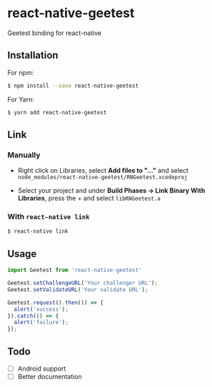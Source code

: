 # react-native-geetest

Geetest binding for react-native

## Installation

For npm:

```bash
$ npm install --save react-native-geetest
```

For Yarn:

```bash
$ yarn add react-native-geetest
```

## Link

### Manually

* Right click on Libraries, select **Add files to "…"** and select `node_modules/react-native-geetest/RNGeetest.xcodeproj`

* Select your project and under **Build Phases -> Link Binary With Libraries**, press the + and select `libRNGeetest.a`

### With `react-native link`

```bash
$ react-native link
```


## Usage

```javascript
import Geetest from 'react-native-geetest'

Geetest.setChallengeURL('Your challenger URL');
Geetest.setValidateURL('Your validate URL');

Geetest.request().then(() => {
  alert('success');
}).catch(() => {
  alert('failure');
});
```

## Todo

- [ ] Android support
- [ ] Better documentation
